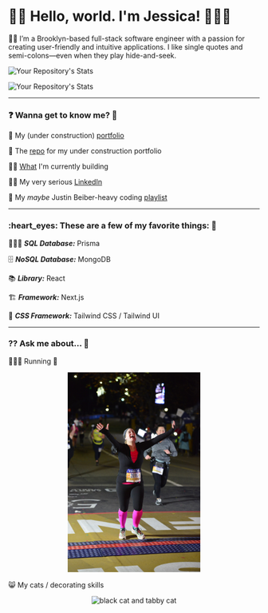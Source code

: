 # 👋🏻 Hello, world. I'm Jessica! 👩🏼‍💻

🗽🍎 I’m a Brooklyn-based full-stack software engineer with a passion for creating user-friendly and intuitive applications. I like single quotes and semi-colons—even when they play hide-and-seek.

![Your Repository's Stats](https://github-readme-stats.vercel.app/api?username=jessicagallagher&show_icons=true)

![Your Repository's Stats](https://github-readme-stats.vercel.app/api/top-langs/?username=jessicagallagher&theme=blue-green)

---

<h3>❓ Wanna get to know me? 👀</h3>

🚧 My (under construction) [portfolio](https://www.iamjessg.com)

💯 The [repo](https://github.com/jessicagallagher/iamjessg) for my under construction portfolio

👩‍💻 [What](https://github.com/Tech-Meowt/red2blue-v1) I'm currently building

👩‍💼 My very serious [LinkedIn](https://www.linkedin.com/in/jessica-gallagher)

🎵 My _maybe_ Justin Beiber-heavy coding [playlist](https://music.apple.com/us/playlist/pl.u-zPyLl9YFxVmDVW)

---

<h3>:heart_eyes: These are a few of my favorite things: 💞</h3>

🕵🏼‍♀️ **_SQL Database:_** Prisma

🗄 **_NoSQL Database:_** MongoDB

:books: **_Library:_** React

🏗 **_Framework:_** Next.js

🎨 **_CSS Framework:_** Tailwind CSS / Tailwind UI

---

<h3>⁇ Ask me about... 🤔</h3>

🏃🏼‍♀️ Running 🏅
  
<p align="center">
  <img src='https://github.com/jessicagallagher/jessicagallagher/blob/main/IMG_1170.JPG' height='400' alt='woman crossing the finish line of a marathon'></img></p>
  
😸 My cats / decorating skills

<p align="center">
  <img src='https://github.com/jessicagallagher/jessicagallagher/blob/main/IMG_0598%202.jpg' height='400' width='275' alt='black cat and tabby cat'></img>
</p>
